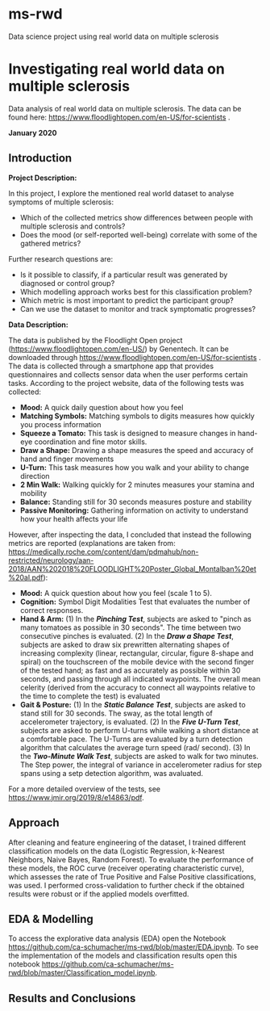# ms-rwd
Data science project using real world data on multiple sclerosis


# Investigating real world data on multiple sclerosis

Data analysis of real world data on multiple sclerosis.
The data can be found here: https://www.floodlightopen.com/en-US/for-scientists .

**January 2020**

## Introduction

**Project Description:**

In this project, I explore the mentioned real world dataset to analyse symptoms of multiple sclerosis:
* Which of the collected metrics show differences between people with multiple sclerosis and controls?
* Does the mood (or self-reported well-being) correlate with some of the gathered metrics?

Further research questions are:
* Is it possible to classify, if a particular result was generated by diagnosed or control group?
* Which modelling approach works best for this classification problem?
* Which metric is most important to predict the participant group?
* Can we use the dataset to monitor and track symptomatic progresses?

**Data Description:** 

The data is published by the Floodlight Open project (https://www.floodlightopen.com/en-US/) by Genentech. It can be downloaded through https://www.floodlightopen.com/en-US/for-scientists . The data is collected through a smartphone app that provides questionnaires and collects sensor data when the user performs certain tasks.
According to the project website, data of the following tests was collected:
* **Mood:** A quick daily question about how you feel
* **Matching Symbols:** Matching symbols to digits measures how quickly you process information 
* **Squeeze a Tomato:** This task is designed to measure changes in hand-eye coordination and fine motor skills.
* **Draw a Shape:** Drawing a shape measures the speed and accuracy of hand and finger movements
* **U-Turn:** This task measures how you walk and your ability to change direction
* **2 Min Walk:** Walking quickly for 2 minutes measures your stamina and mobility
* **Balance:** Standing still for 30 seconds measures posture and stability
* **Passive Monitoring:** Gathering information on activity to understand how your health affects your life

However, after inspecting the data, I concluded that instead the following metrics are reported (explanations are taken from: https://medically.roche.com/content/dam/pdmahub/non-restricted/neurology/aan-2018/AAN%202018%20FLOODLIGHT%20Poster_Global_Montalban%20et%20al.pdf):

* **Mood:** A quick question about how you feel (scale 1 to 5).
* **Cognition:** Symbol Digit Modalities Test that evaluates the number of correct responses.
* **Hand & Arm:** (1) In the **_Pinching Test_**, subjects are asked to "pinch as many tomatoes as possible in 30 seconds". The time between two consecutive pinches is evaluated. (2) In the **_Draw a Shape Test_**, subjects are asked to draw six prewritten alternating shapes of increasing complexity (linear, rectangular, circular, figure 8-shape and spiral) on the touchscreen of the mobile device with the second finger of the tested hand; as fast and as accurately as possible within 30 seconds, and passing through all indicated waypoints. The overall mean celerity (derived from the accuracy to connect all waypoints relative to the time to complete the test) is evaluated
* **Gait & Posture:** (1) In the **_Static Balance Test_**, subjects are asked to stand still for 30 seconds. The sway, as the total length of accelerometer trajectory, is evaluated. (2) In the **_Five U-Turn Test_**, subjects are asked to perform U-turns while walking a short distance at a comfortable pace. The U-Turns are evaluated by a turn detection algorithm that calculates the average turn speed (rad/ second). (3) In the **_Two-Minute Walk Test_**, subjects are asked to walk for two minutes. The Step power, the integral of variance in accelerometer radius for step spans using a setp detection algorithm, was avaluated. 

For a more detailed overview of the tests, see https://www.jmir.org/2019/8/e14863/pdf.

## Approach
After cleaning and feature engineering of the dataset, I trained different classification models on the data (Logistic Regression, k-Nearest Neighbors, Naive Bayes, Random Forest). To evaluate the performance of these models, the ROC curve (receiver operating characteristic curve), which assesses the rate of True Positive and False Positive classifications, was used. I performed cross-validation to further check if the obtained results were robust or if the applied models overfitted. 

## EDA & Modelling
To access the explorative data analysis (EDA) open the Notebook https://github.com/ca-schumacher/ms-rwd/blob/master/EDA.ipynb. To see the implementation of the models and classification results open this notebook https://github.com/ca-schumacher/ms-rwd/blob/master/Classification_model.ipynb.

## Results and Conclusions



